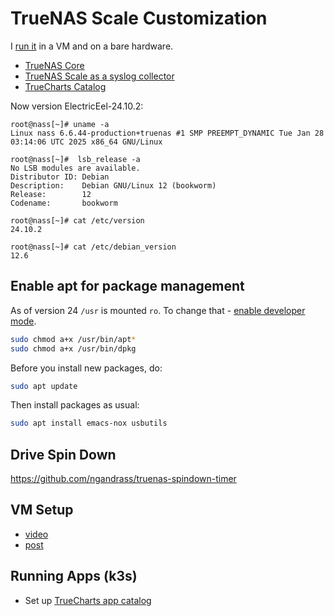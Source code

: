 # TrueNAS Scale Customization

I [run it](/proxmox/guest-truenas.html) in a VM and on a bare hardware.

* [TrueNAS Core](truenas-core.html)
* [TrueNAS Scale as a syslog collector](syslog-collector.html)
* [TrueCharts Catalog](true-charts.html)

Now version ElectricEel-24.10.2:
```
root@nass[~]# uname -a
Linux nass 6.6.44-production+truenas #1 SMP PREEMPT_DYNAMIC Tue Jan 28 03:14:06 UTC 2025 x86_64 GNU/Linux

root@nass[~]#  lsb_release -a
No LSB modules are available.
Distributor ID: Debian
Description:    Debian GNU/Linux 12 (bookworm)
Release:        12
Codename:       bookworm

root@nass[~]# cat /etc/version
24.10.2

root@nass[~]# cat /etc/debian_version
12.6
```

## Enable apt for package management

As of version 24 `/usr` is mounted `ro`.  To change that - [enable developer mode](https://www.truenas.com/docs/scale/scaletutorials/systemsettings/advanced/developermode/).

```sh
sudo chmod a+x /usr/bin/apt*
sudo chmod a+x /usr/bin/dpkg
```

Before you install new packages, do:

```sh
sudo apt update
```

Then install packages as usual:
```sh
sudo apt install emacs-nox usbutils
```

## Drive Spin Down

https://github.com/ngandrass/truenas-spindown-timer


## VM Setup

* [video](https://www.youtube.com/watch?v=R7BXEuKjJ0k)
* [post](https://forum.level1techs.com/t/truenas-scale-ultimate-home-setup-incl-tailscale/186444)

## Running Apps (k3s)

* Set up [TrueCharts app catalog](true-charts.html)
